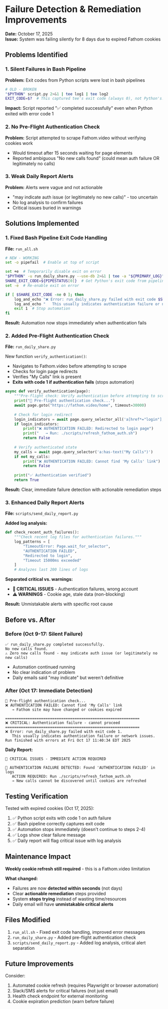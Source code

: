 # Failure Detection & Remediation Improvements

**Date:** October 17, 2025  
**Issue:** System was failing silently for 8 days due to expired Fathom cookies

## Problems Identified

### 1. **Silent Failures in Bash Pipeline**
**Problem:** Exit codes from Python scripts were lost in bash pipelines
```bash
# OLD - BROKEN
"$PYTHON" script.py 2>&1 | tee log1 | tee log2
EXIT_CODE=$?  # This captured tee's exit code (always 0), not Python's!
```

**Impact:** Script reported "✅ completed successfully" even when Python exited with error code 1

### 2. **No Pre-Flight Authentication Check**
**Problem:** Script attempted to scrape Fathom.video without verifying cookies work
- Would timeout after 15 seconds waiting for page elements
- Reported ambiguous "No new calls found" (could mean auth failure OR legitimately no calls)

### 3. **Weak Daily Report Alerts**
**Problem:** Alerts were vague and not actionable
- "may indicate auth issue (or legitimately no new calls)" - too uncertain
- No log analysis to confirm failures
- Critical issues buried in warnings

## Solutions Implemented

### 1. Fixed Bash Pipeline Exit Code Handling

**File:** `run_all.sh`

```bash
# NEW - WORKING
set -o pipefail  # Enable at top of script

set +e  # Temporarily disable exit on error
"$PYTHON" -u run_daily_share.py --use-db 2>&1 | tee -a "${PRIMARY_LOG}" >> "${CONSOLE_LOG}"
SHARE_EXIT_CODE=${PIPESTATUS[0]}  # Get Python's exit code from pipeline array
set -e  # Re-enable exit on error

if [ $SHARE_EXIT_CODE -ne 0 ]; then
    log_and_echo "❌ Error: run_daily_share.py failed with exit code $SHARE_EXIT_CODE."
    log_and_echo "   This usually indicates authentication failure or network issues."
    exit 1  # Stop automation
fi
```

**Result:** Automation now stops immediately when authentication fails

### 2. Added Pre-Flight Authentication Check

**File:** `run_daily_share.py`

New function `verify_authentication()`:
- Navigates to Fathom.video before attempting to scrape
- Checks for login page redirects
- Verifies "My Calls" link is present
- **Exits with code 1 if authentication fails** (stops automation)

```python
async def verify_authentication(page):
    """Pre-flight check: Verify authentication before attempting to scrape."""
    print("🔐 Pre-flight authentication check...")
    await page.goto("https://fathom.video/home", timeout=30000)
    
    # Check for login redirect
    login_indicators = await page.query_selector_all('a[href*="login"], ...')
    if login_indicators:
        print("❌ AUTHENTICATION FAILED: Redirected to login page")
        print("   → Run: ./scripts/refresh_fathom_auth.sh")
        return False
    
    # Verify authenticated state
    my_calls = await page.query_selector('a:has-text("My Calls")')
    if not my_calls:
        print("❌ AUTHENTICATION FAILED: Cannot find 'My Calls' link")
        return False
    
    print("✅ Authentication verified")
    return True
```

**Result:** Clear, immediate failure detection with actionable remediation steps

### 3. Enhanced Daily Report Alerts

**File:** `scripts/send_daily_report.py`

**Added log analysis:**
```python
def check_recent_auth_failures():
    """Check recent log files for authentication failures."""
    log_patterns = [
        "TimeoutError: Page.wait_for_selector",
        "AUTHENTICATION FAILED",
        "Redirected to login",
        "Timeout 15000ms exceeded"
    ]
    # Analyzes last 200 lines of logs
```

**Separated critical vs. warnings:**
- **🚨 CRITICAL ISSUES** - Authentication failures, wrong account
- **⚠️ WARNINGS** - Cookie age, stale data (non-blocking)

**Result:** Unmistakable alerts with specific root cause

## Before vs. After

### Before (Oct 9-17: Silent Failure)
```
✅ run_daily_share.py completed successfully.
No new calls found.
⚠️ Zero new calls found - may indicate auth issue (or legitimately no new calls)
```
- Automation continued running
- No clear indication of problem
- Daily emails said "may indicate" but weren't definitive

### After (Oct 17: Immediate Detection)
```
🔐 Pre-flight authentication check...
❌ AUTHENTICATION FAILED: Cannot find 'My Calls' link
   → Fathom site may have changed or cookies expired

============================================================
❌ CRITICAL: Authentication failure - cannot proceed
============================================================
❌ Error: run_daily_share.py failed with exit code 1.
   This usually indicates authentication failure or network issues.
Run finished with errors at Fri Oct 17 11:40:34 EDT 2025
```

**Daily Report:**
```
🚨 CRITICAL ISSUES - IMMEDIATE ACTION REQUIRED

🔴 AUTHENTICATION FAILURE DETECTED: Found 'AUTHENTICATION FAILED' in logs
   ACTION REQUIRED: Run ./scripts/refresh_fathom_auth.sh
   → New calls cannot be discovered until cookies are refreshed
```

## Testing Verification

Tested with expired cookies (Oct 17, 2025):

1. ✅ Python script exits with code 1 on auth failure
2. ✅ Bash pipeline correctly captures exit code
3. ✅ Automation stops immediately (doesn't continue to steps 2-4)
4. ✅ Logs show clear failure message
5. ✅ Daily report will flag critical issue with log analysis

## Maintenance Impact

**Weekly cookie refresh still required** - this is a Fathom.video limitation

**What changed:**
- Failures are now **detected within seconds** (not days)
- Clear **actionable remediation** steps provided
- System **stops trying** instead of wasting time/resources
- Daily email will have **unmistakable critical alerts**

## Files Modified

1. `run_all.sh` - Fixed exit code handling, improved error messages
2. `run_daily_share.py` - Added pre-flight authentication check
3. `scripts/send_daily_report.py` - Added log analysis, critical alert separation

## Future Improvements

Consider:
1. Automated cookie refresh (requires Playwright or browser automation)
2. Slack/SMS alerts for critical failures (not just email)
3. Health check endpoint for external monitoring
4. Cookie expiration prediction (warn before failure)
